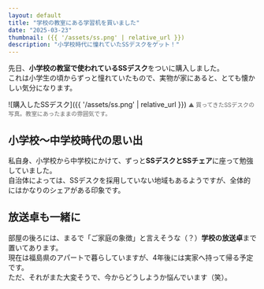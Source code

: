 ```yaml
---
layout: default
title: "学校の教室にある学習机を買いました"
date: "2025-03-23"
thumbnail: ({{ '/assets/ss.png' | relative_url }})
description: "小学校時代に憧れていたSSデスクをゲット！"
---
```


先日、**小学校の教室で使われているSSデスク**をついに購入しました。  
これは小学生の頃からずっと憧れていたもので、実物が家にあると、とても懐かしい気分になります。

![購入したSSデスク]({{ '/assets/ss.png' | relative_url }})
<small style="color:#666;">▲ 買ってきたSSデスクの写真。教室にあったままの雰囲気です。</small>

## 小学校〜中学校時代の思い出

私自身、小学校から中学校にかけて、ずっと**SSデスクとSSチェア**に座って勉強していました。  
自治体によっては、SSデスクを採用していない地域もあるようですが、全体的にはかなりのシェアがある印象です。

## 放送卓も一緒に

部屋の後ろには、まるで「ご家庭の象徴」と言えそうな（？）**学校の放送卓**まで置いてあります。  
現在は福島県のアパートで暮らしていますが、4年後には実家へ持って帰る予定です。  
ただ、それがまた大変そうで、今からどうしようか悩んでいます（笑）。

